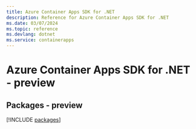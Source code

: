 ```yaml
---
title: Azure Container Apps SDK for .NET
description: Reference for Azure Container Apps SDK for .NET
ms.date: 03/07/2024
ms.topic: reference
ms.devlang: dotnet
ms.service: containerapps
---
```

# Azure Container Apps SDK for .NET - preview
## Packages - preview
[!INCLUDE [packages](container-apps-index.md)]